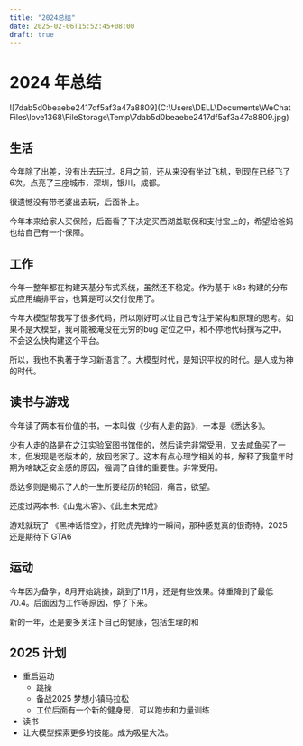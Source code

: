 ```yaml
---
title: "2024总结"
date: 2025-02-06T15:52:45+08:00
draft: true
---
```


# 2024 年总结

![7dab5d0beaebe2417df5af3a47a8809](C:\Users\DELL\Documents\WeChat Files\love1368\FileStorage\Temp\7dab5d0beaebe2417df5af3a47a8809.jpg)

## 生活

今年除了出差，没有出去玩过。8月之前，还从来没有坐过飞机，到现在已经飞了6次。点亮了三座城市，深圳，银川，成都。

很遗憾没有带老婆出去玩，后面补上。

今年本来给家人买保险，后面看了下决定买西湖益联保和支付宝上的，希望给爸妈也给自己有一个保障。

## 工作

今年一整年都在构建天基分布式系统，虽然还不稳定。作为基于 k8s 构建的分布式应用编排平台，也算是可以交付使用了。

今年大模型帮我写了很多代码，所以刚好可以让自己专注于架构和原理的思考。如果不是大模型，我可能被淹没在无穷的bug 定位之中，和不停地代码撰写之中。不会这么快构建这个平台。

所以，我也不执著于学习新语言了。大模型时代，是知识平权的时代。是人成为神的时代。

## 读书与游戏

今年读了两本有价值的书，一本叫做《少有人走的路》，一本是《悉达多》。

少有人走的路是在之江实验室图书馆借的，然后读完非常受用，又去咸鱼买了一本，但发现是老版本的，放回老家了。这本有点心理学相关的书，解释了我童年时期为啥缺乏安全感的原因，强调了自律的重要性。非常受用。

悉达多则是揭示了人的一生所要经历的轮回，痛苦，欲望。

还度过两本书:《山鬼木客》、《此生未完成》

游戏就玩了 《黑神话悟空》，打败虎先锋的一瞬间，那种感觉真的很奇特。2025 还是期待下  GTA6



## 运动

今年因为备孕，8月开始跳操，跳到了11月，还是有些效果。体重降到了最低 70.4。后面因为工作等原因，停了下来。

新的一年，还是要多关注下自己的健康，包括生理的和

## 2025 计划

* 重启运动
  * 跳操
  * 备战2025 梦想小镇马拉松
  * 工位后面有一个新的健身房，可以跑步和力量训练
* 读书
* 让大模型探索更多的技能。成为吸星大法。